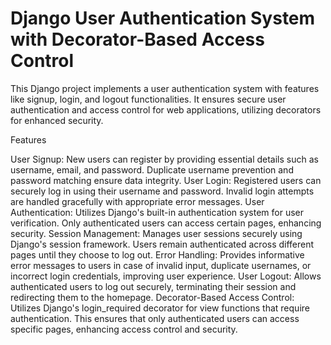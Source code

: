 # Django User Authentication System with Decorator-Based Access Control

This Django project implements a user authentication system with features like signup, login, and logout functionalities.
It ensures secure user authentication and access control for web applications, utilizing decorators for enhanced security.

Features

User Signup: New users can register by providing essential details such as username, email, and password. Duplicate username prevention 
and password matching ensure data integrity.
User Login: Registered users can securely log in using their username and password. Invalid login attempts are handled gracefully with 
appropriate error messages.
User Authentication: Utilizes Django's built-in authentication system for user verification. Only authenticated users can access certain 
pages, enhancing security.
Session Management: Manages user sessions securely using Django's session framework. Users remain authenticated across different pages 
until they choose to log out.
Error Handling: Provides informative error messages to users in case of invalid input, duplicate usernames, or incorrect login credentials,
improving user experience.
User Logout: Allows authenticated users to log out securely, terminating their session and redirecting them to the homepage.
Decorator-Based Access Control: Utilizes Django's login_required decorator for view functions that require authentication. 
This ensures that only authenticated users can access specific pages, enhancing access control and security.
